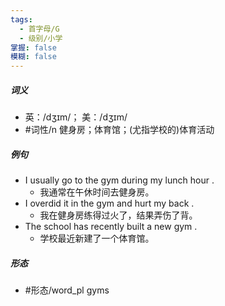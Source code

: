 ```yaml
---
tags:
  - 首字母/G
  - 级别/小学
掌握: false
模糊: false
---
```

##### 词义
- 英：/dʒɪm/； 美：/dʒɪm/
- #词性/n  健身房；体育馆；(尤指学校的)体育活动
##### 例句
- I usually go to the gym during my lunch hour .
	- 我通常在午休时间去健身房。
- I overdid it in the gym and hurt my back .
	- 我在健身房练得过火了，结果弄伤了背。
- The school has recently built a new gym .
	- 学校最近新建了一个体育馆。
##### 形态
- #形态/word_pl gyms
